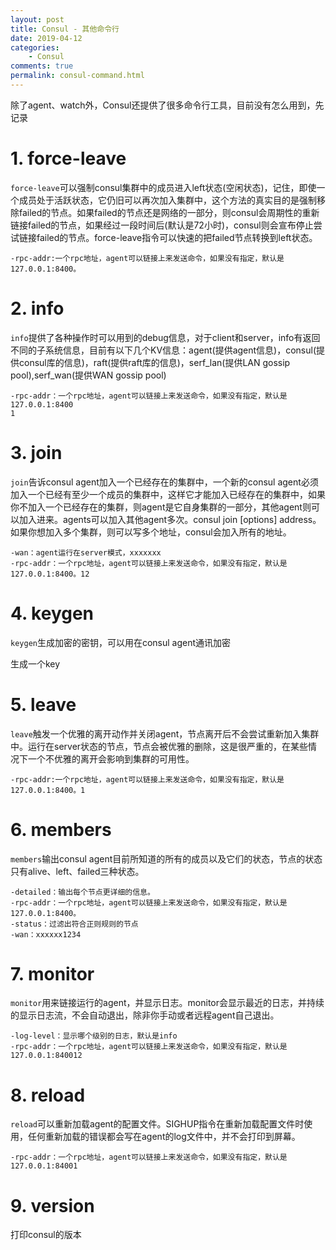 ```yaml
---
layout: post
title: Consul - 其他命令行
date: 2019-04-12
categories:
    - Consul
comments: true
permalink: consul-command.html
---
```


除了agent、watch外，Consul还提供了很多命令行工具，目前没有怎么用到，先记录

# 1. force-leave

`force-leave`可以强制consul集群中的成员进入left状态(空闲状态)，记住，即使一个成员处于活跃状态，它仍旧可以再次加入集群中，这个方法的真实目的是强制移除failed的节点。如果failed的节点还是网络的一部分，则consul会周期性的重新链接failed的节点，如果经过一段时间后(默认是72小时)，consul则会宣布停止尝试链接failed的节点。force-leave指令可以快速的把failed节点转换到left状态。

```
-rpc-addr:一个rpc地址，agent可以链接上来发送命令，如果没有指定，默认是127.0.0.1:8400。
```

# 2. info

`info`提供了各种操作时可以用到的debug信息，对于client和server，info有返回不同的子系统信息，目前有以下几个KV信息：agent(提供agent信息)，consul(提供consul库的信息)，raft(提供raft库的信息)，serf_lan(提供LAN gossip pool),serf_wan(提供WAN gossip pool)

```
-rpc-addr：一个rpc地址，agent可以链接上来发送命令，如果没有指定，默认是127.0.0.1:8400
1
```

# 3. join

`join`告诉consul agent加入一个已经存在的集群中，一个新的consul  agent必须加入一个已经有至少一个成员的集群中，这样它才能加入已经存在的集群中，如果你不加入一个已经存在的集群，则agent是它自身集群的一部分，其他agent则可以加入进来。agents可以加入其他agent多次。consul join [options] address。如果你想加入多个集群，则可以写多个地址，consul会加入所有的地址。

```
-wan：agent运行在server模式，xxxxxxx
-rpc-addr：一个rpc地址，agent可以链接上来发送命令，如果没有指定，默认是127.0.0.1:8400。12
```

# 4. keygen

`keygen`生成加密的密钥，可以用在consul agent通讯加密

生成一个key

# 5. leave

`leave`触发一个优雅的离开动作并关闭agent，节点离开后不会尝试重新加入集群中。运行在server状态的节点，节点会被优雅的删除，这是很严重的，在某些情况下一个不优雅的离开会影响到集群的可用性。

```
-rpc-addr:一个rpc地址，agent可以链接上来发送命令，如果没有指定，默认是127.0.0.1:8400。1
```

# 6. members

`members`输出consul agent目前所知道的所有的成员以及它们的状态，节点的状态只有alive、left、failed三种状态。

```
-detailed：输出每个节点更详细的信息。
-rpc-addr：一个rpc地址，agent可以链接上来发送命令，如果没有指定，默认是127.0.0.1:8400。
-status：过滤出符合正则规则的节点
-wan：xxxxxx1234
```

# 7. monitor

`monitor`用来链接运行的agent，并显示日志。monitor会显示最近的日志，并持续的显示日志流，不会自动退出，除非你手动或者远程agent自己退出。

```
-log-level：显示哪个级别的日志，默认是info
-rpc-addr：一个rpc地址，agent可以链接上来发送命令，如果没有指定，默认是127.0.0.1:840012
```

# 8. reload

`reload`可以重新加载agent的配置文件。SIGHUP指令在重新加载配置文件时使用，任何重新加载的错误都会写在agent的log文件中，并不会打印到屏幕。

```
-rpc-addr：一个rpc地址，agent可以链接上来发送命令，如果没有指定，默认是127.0.0.1:84001
```

# 9. version

打印consul的版本

